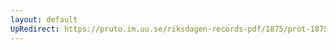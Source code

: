 ```yaml
---
layout: default
UpRedirect: https://pruto.im.uu.se/riksdagen-records-pdf/1875/prot-1875--fk--013/prot-1875--fk--013_020.pdf
---
```

